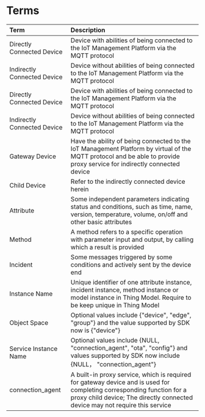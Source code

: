 # Terms

| Term       | Description                                                         |
| :--------- | :-------------------------------------------------------|
| Directly Connected Device   | Device with abilities of being connected to the IoT Management Platform via the MQTT protocol                       |
| Indirectly Connected Device   | Device without abilities of being connected to the IoT Management Platform via the MQTT protocol                     |
| Directly Connected Device   | Device with abilities of being connected to the IoT Management Platform via the MQTT protocol                       |
| Indirectly Connected Device   | Device without abilities of being connected to the IoT Management Platform via the MQTT protocol                     |
| Gateway Device   | Have the ability of being connected to the IoT Management Platform by virtual of the MQTT protocol and be able to provide proxy service for indirectly connected device |
| Child Device     | Refer to the indirectly connected device herein                                         |
| Attribute       | Some independent parameters indicating status and conditions, such as time, name, version, temperature, volume, on/off and other basic attributes |
| Method       | A method refers to a specific operation with parameter input and output, by calling which a result is provided |
| Incident       | Some messages triggered by some conditions and actively sent by the device end |
| Instance Name       | Unique identifier of one attribute instance, incident instance, method instance or model instance in Thing Model. Require to be keep unique in Thing Model |
| Object Space       | Optional values include {"device", "edge", "group"} and the value supported by SDK now is {"device"}|
| Service Instance Name       | Optional values include {NULL, "connection_agent", "ota", "config"} and values supported by SDK now include {NULL， "connection_agent"}|
| connection_agent       | A built-in proxy service, which is required for gateway device and is used for completing corresponding function for a proxy child device; The directly connected device may not require this service|

